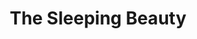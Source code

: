 ---
title: The Sleeping Beauty
drama-url: "https://en.wikipedia.org/wiki/The_Sleeping_Beauty_(ballet)"
brief-introduction: "The focus of ballet is on the two main conflicting forces of good and evil."
img-name: "The Sleeping Beauty"
image-url: "https://upload.wikimedia.org/wikipedia/commons/e/ee/Fumi_Kaneko_e_Federico_Bonelli_-_The_Sleeping_Beauty.png"
img-creator: "KumikoSAN co"
licence:  "CC BY 4.0"

original-work-name: "of the same name"
original-work-type: "Folk tale"
original-work-year: "1528"
original-work-url: "https://en.wikipedia.org/wiki/Sleeping_Beauty"
writer: "Charles Perrault"

category: "Dance"
tag: "1980s，ballet, Classics, Music" 
synopsis: " Each has a theme that represents them throughout the ballet and serves as an important clue to the underlying plot. The third act of the work, however, disengages entirely from these two themes, focusing instead on the individuality of the various court dances."
act-brief: |
  _**Prologue**_ - King Florestan XXIV and his queen welcomed their first child, Princess Aurora, and announced a grand christening in her honor. Six fairies were invited to the ceremony to present gifts to the child. The evil fairy Carabosse arrives with the Lilac fairy. Carabosse angrily asked the king and Queen why she had not been invited to the baptism. Carabosse curses the little princess as revenge: Aurora on her 16th birthday, she will stab her finger on the spindle and die. However, the lilac fairy stepped in. Although she did not have the power to lift the curse completely, she changed it, allowing the spindle to put the princess to sleep for 100 years instead of death.     
  
  _**Act I**_ - As the celebrations got underway, the Queen gently persuaded the king to spare innocent citizens, and he agreed. After an elaborate waltz, Princess Aurora enters. Aurora and the suitors performed the famous Rose adagio. Now a stranger in a cloak appeared and offered the princess a present: a spindle. Never seen before, Aurora examines the strange object curiously and pricks her finger. The caped stranger revealed himself to be Carabosse. Once again, the lilac fairy silences the noise and reminds the King and Queen that Aurora is only asleep.    
  
  _**Act II**_ - A hundred years later, Prince Desiret attended a hunting party. Alone in the forest, he meets the lilac fairy, who chooses him to wake Aurora. She showed him a vision of the beautiful princess, and the prince was immediately smitten. Carabosse makes one last attempt to cement her revenge curse, but the Lilac Fairy and the Prince eventually manage to defeat her together. Once inside the castle, Desiree wakes Aurora up with a kiss.    
  
  _**Act III**_  - The royal wedding is underway. Guests include gem fairies, lilac fairies and fairy tale characters. Aurora and Desire performed a grand pas de deux and a full ensemble dance. The prince and princess were married, and the lilac fairy blessed their union.    
  
  (wikipedia, 2021) 

transition: |
  The work has become one of the most famous ballets in the classical repertory. The premiere received more media acclaim than Swan Lake (wikipedia, 2021).    
  Let's turn our attention back to the very first and most famous performance...
performance-date: "15 January 1890" 
performance-country: "Russia"
performance-city: "St. Petersburg"
performance-venue: "Mariinsky Theatre"
director: "Riccardo Drigo"
directer-img-url: "https://upload.wikimedia.org/wikipedia/commons/f/f9/Riccardo_Drigo_-1892.jpg"
directer-img-licence: "Creative Commons Public Domain Mark 1.0 License"

scriptwriter: "Pyotr Ilyich Tchaikovsky (composer), Marius Petipa(choreographer)"

references: "wikipedia.org. 2021. The_Sleeping_Beauty_(ballet) - Wikipedia. [online] Available at: <https://en.wikipedia.org/wiki/The_Sleeping_Beauty_(ballet)> [Accessed 19 December 2021]."

music1: "Tchaikovsky: The Sleeping Beauty"
music1-url: "https://www.youtube.com/watch?v=x1JrAbP83DY"

music2: "Tchaikovsky - The Sleeping Beauty, Op 66 - Rozhdestvensky"
music2-url: "https://www.youtube.com/watch?v=hJkTvPXRztU"

music3: "Tchaikovsky - Sleeping Beauty Waltz"
music3-url: "https://www.youtube.com/watch?v=2Sb8WCPjPDs"


layout: exhibit
---